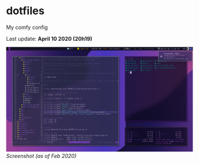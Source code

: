 # dotfiles
My comfy config

Last update: **April 10 2020 (20h19)**

![screenshot](https://github.com/arthurmassanes/dotfiles/blob/master/screenshots/screenshot-1585734405.png)
_Screenshot (as of Feb 2020)_

